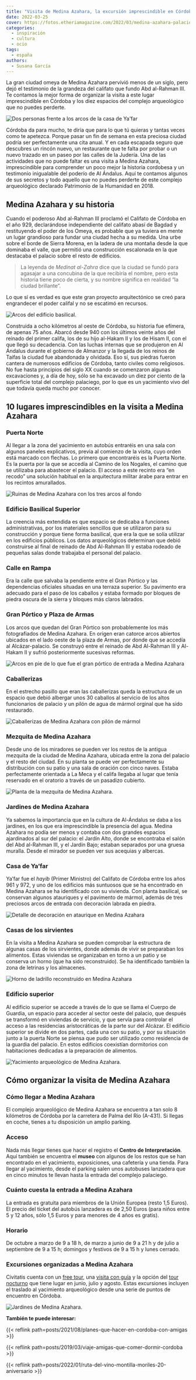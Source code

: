 ```yaml
---
title: "Visita de Medina Azahara, la excursión imprescindible en Córdoba"
date: 2022-03-25
cover: https://fotos.etheriamagazine.com/2022/03/medina-azahara-palacio.jpg
categories: 
  - inspiración
  - cultura
  - ocio
tags: 
  - españa
authors: 
  - Susana García
---
```


La gran ciudad omeya de Medina Azahara pervivió menos de un siglo, pero dejó el 
testimonio de la grandeza del califato que fundo Abd al-Rahman III. Te contamos la mejor 
forma de organizar la visita a este lugar imprescindible en Córdoba y los diez espacios 
del complejo arqueológico que no puedes perderte. 

![Dos personas frente a los arcos de la casa de Ya'far](https://fotos.etheriamagazine.com/2022/03/medina-azahara-palacio.jpg "Entrada de la casa de Ya'far en Medina Azahara. © Susana García")

Córdoba da para mucho, te diría que para lo que tú quieras y tantas veces como te 
apetezca. Porque pasar un fin de semana en esta preciosa ciudad podría ser perfectamente 
una cita anual. Y en cada escapada seguro que descubres un rincón nuevo, un restaurante 
que te falta por probar o un nuevo trazado en un paseo por las calles de la Judería. Una 
de las actividades que no puede faltar es una visita a Medina Azahara, imprescindible 
para comprender un poco mejor la historia cordobesa y un testimonio inigualable del 
poderío de Al Ándalus. Aquí te contamos algunos de sus secretos y todo aquello que no 
puedes perderte de este complejo arqueológico declarado Patrimonio de la Humanidad en 
2018. 

## Medina Azahara y su historia

Cuando el poderoso Abd al-Rahman III proclamó el Califato de Córdoba en el año 929, 
declarándose independiente del califato abasí de Bagdad y restituyendo el poder de los 
Omeya, es probable que ya tuviera en mente un lugar grandioso para fundar una ciudad 
hecha a su medida. Una urbe sobre el borde de Sierra Morena, en la ladera de una montaña 
desde la que dominaba el valle, que permitió una construcción escalonada en la que 
destacaba el palacio sobre el resto de edificios. 

> La leyenda de _Medinat al-Zahra_ dice que la ciudad se fundó para agasajar a una 
> concubina de la que recibiría el nombre, pero esta historia tiene poco de cierta, y su 
> nombre significa en realidad “la ciudad brillante”. 

Lo que sí es verdad es que este gran proyecto arquitectónico se creó para engrandecer el 
poder califal y no se escatimó en recursos. 

![Arcos del edificio basilical.](https://fotos.etheriamagazine.com/2022/03/Medina-azahara-basilica.jpg "Arcos del edificio basilical. © SG")

Construida a ocho kilómetros al oeste de Córdoba, su historia fue efímera, de apenas 75 
años. Abarcó desde 940 con los últimos veinte años del reinado del primer califa, los de 
su hijo al-Hakam II y los de Hisam II, con el que llegó su decadencia. Con las luchas 
internas que se produjeron en Al Ándalus durante el gobierno de Almanzor y la llegada de 
los reinos de Taifas la ciudad fue abandonada y olvidada. Eso sí, sus piedras fueron 
cantera de numerosos edificios de Córdoba, tanto civiles como religiosos. No fue hasta 
principios del siglo XX cuando se comenzaron algunas excavaciones y, a día de hoy, sólo 
se ha excavado un diez por ciento de la superficie total del complejo palaciego, por lo 
que es un yacimiento vivo del que todavía queda mucho por conocer. 

## 10 lugares imprescindibles en la visita a Medina Azahara

### Puerta Norte

Al llegar a la zona del yacimiento en autobús entraréis en una sala con algunos paneles 
explicativos, previa al comienzo de la visita, cuyo orden está marcado con flechas. Lo 
primero que encontraréis es la Puerta Norte. Es la puerta por la que se accedía al 
Camino de los Nogales, el camino que se utilizaba para abastecer el palacio. El acceso a 
este recinto era “en recodo” una solución habitual en la arquitectura militar árabe para 
entrar en los recintos amurallados. 

![Ruinas de Medina Azahara con los tres arcos al fondo](https://fotos.etheriamagazine.com/2022/03/Medina-Azahara-panoramica.jpg "Yacimiento de Medina Azahara visto desde la Puerta Norte. © SG")

### Edificio Basilical Superior

La creencia más extendida es que espacio se dedicaba a funciones administrativas, por 
los materiales sencillos que se utilizaron para su construcción y porque tiene forma 
basilical, que era la que se solía utilizar en los edificios públicos. Los datos 
arqueológicos determinan que debió construirse al final de reinado de Abd Al-Rahman III 
y estaba rodeado de pequeñas salas donde trabajaba el personal del palacio. 

### Calle en Rampa

Era la calle que salvaba la pendiente entre el Gran Pórtico y las dependencias oficiales 
situadas en una terraza superior. Su pavimento era adecuado para el paso de los caballos 
y estaba formado por bloques de piedra oscura de la sierra y bloques más claros 
labrados. 

### Gran Pórtico y Plaza de Armas

Los arcos que quedan del Gran Pórtico son probablemente los más fotografiados de Medina 
Azahara. En origen eran catorce arcos abiertos ubicados en el lado oeste de la plaza de 
Armas, por donde que se accedía al Alcázar-palacio. Se construyó entre el reinado de Abd 
Al-Rahman III y Al-Hakam II y sufrió posteriormente sucesivas reformas. 

![Arcos en pie de lo que fue el gran pórtico de entrada a Medina Azahara](https://fotos.etheriamagazine.com/2022/03/Medina-Azahara-gran-portico.jpg "Gran Pórtico de entrada a Medina Azahara. © SG")

### Caballerizas

En el estrecho pasillo que eran las caballerizas queda la estructura de un espacio que 
debió albergar unos 30 caballos al servicio de los altos funcionarios de palacio y un 
pilón de agua de mármol orginal que ha sido restaurado. 

![Caballerizas de Medina Azahara con pilón de mármol](https://fotos.etheriamagazine.com/2022/03/medina-azahara-caballerizas.jpg "Caballerizas. © SG")

### Mezquita de Medina Azahara

Desde uno de los miradores se pueden ver los restos de la antigua mezquita de la ciudad 
de Medina Azahara, ubicada entre la zona del palacio y el resto del ciudad. En su planta 
se puede ver perfectamente su distribución con su patio y una sala de oración con cinco 
naves. Estaba perfectamente orientada a La Meca y el califa llegaba al lugar que tenía 
reservado en el oratorio a través de un pasadizo cubierto. 

![Planta de la mezquita de Medina Azahara.](https://fotos.etheriamagazine.com/2022/03/medina-azahara-mezquita.jpg "Planta de la mezquita de Medina Azahara. © SG")

### Jardines de Medina Azahara

Ya sabemos la importancia que en la cultura de Al-Ándalus se daba a los jardines, en los 
que era imprescindible la presencia del agua. Medina Azahara no podía ser menos y 
contaba con dos grandes espacios ajardinados al sur del palacio: el Jardín Alto, donde 
se encontraba el salón del Abd al-Rahman III, y el Jardín Bajo; estaban separados por 
una gruesa muralla. Desde el mirador se pueden ver sus acequias y albercas. 

### Casa de Ya’far

Ya’far fue el _hayib_ (Primer Ministro) del Califato de Córdoba entre los años 961 y 
972, y uno de los edificios más suntuosos que se ha encontrado en Medina Azahara se ha 
identificado con su vivienda. Con planta basilical, se conservan algunos atauriques y el 
pavimento de mármol, además de tres preciosos arcos de entrada con decoración labrada en 
piedra. 

![Detalle de decoración en ataurique en Medina Azahara](https://fotos.etheriamagazine.com/2022/03/medina-azahara-detalle-ataurique.jpg "Ataurique en la casa de Ya'far. © SG")

### Casas de los sirvientes

En la visita a Medina Azahara se pueden comprobar la estructura de algunas casas de los 
sirvientes, donde además de vivir se preparaban los alimentos. Estas viviendas se 
organizaban en torno a un patio y se conserva un horno (que ha sido reconstruido). Se ha 
identificado también la zona de letrinas y los almacenes. 

![Horno de ladrillo reconstruido en Medina Azahara](https://fotos.etheriamagazine.com/2022/03/medina-azahara-horno.jpg "Horno reconstruido en las casas de los sirvientes. © SG")

### Edificio superior

Al edificio superior se accede a través de lo que se llama el Cuerpo de Guardia, un 
espacio para acceder al sector oeste del palacio, que después se transformó en viviendas 
de servicio, y que servía para controlar el acceso a las residencias aristocráticas de 
la parte sur del Alcázar. El edificio superior se divide en dos partes, cada una con su 
patio, y por su situación junto a la puerta Norte se piensa que pudo ser utilizado como 
residencia de la guardia del palacio. En estos edificios coexistían dormitorios con 
habitaciones dedicadas a la preparación de alimentos. 

![Yacimiento arqueológico de Medina Azahara.](https://fotos.etheriamagazine.com/2022/03/medina-azahara-ruinas.jpg "Yacimiento arqueológico de Medina Azahara. © SG")

## Cómo organizar la visita de Medina Azahara

### Cómo llegar a Medina Azahara

El complejo arqueológico de Medina Azahara se encuentra a tan solo 8 kilómetros de 
Córdoba por la carretera de Palma del Río (A-431). Si llegas en coche, tienes a tu 
disposición un amplio parking. 

### Acceso

Nada más llegar tienes que hacer el registro el **Centro de Interpretación**. Aquí 
también se encuentra el **museo** con algunos de los restos que se han encontrado en el 
yacimiento, exposiciones, una cafetería y una tienda. Para llegar al yacimiento, desde 
el parking salen unos autobuses lanzadera que en cinco minutos te llevan hasta la 
entrada del complejo palaciego. 

### Cuánto cuesta la entrada a Medina Azahara

La entrada es gratuita para miembros de la Unión Europea (resto 1,5 Euros). El precio 
del ticket del autobús lanzadera es de 2,50 Euros (para niños entre 5 y 12 años, sólo 
1,5 Euros y para menores de 4 años es gratis). 

### Horario

De octubre a marzo de 9 a 18 h, de marzo a junio de 9 a 21 h y de julio a septiembre de 
9 a 15 h; domingos y festivos de 9 a 15 h y lunes cerrado. 

### Excursiones organizadas a Medina Azahara

Civitatis cuenta con un [free 
tour](https://www.civitatis.com/es/cordoba/free-tour-medina-azahara/?aid=10211), una 
[visita con 
guía](https://www.civitatis.com/es/cordoba/visita-guiada-medina-azahara/?aid=10211) y la 
opción del [tour 
nocturno](https://www.civitatis.com/es/cordoba/tour-nocturno-medina-azahara/?aid=10211) 
que tiene lugar en junio, julio y agosto. Estas excursiones incluyen el traslado al 
yacimiento arqueológico desde una serie de puntos de encuentro en Córdoba. 

![Jardines de Medina Azahara.](https://fotos.etheriamagazine.com/2022/03/medina-azahara-jardines.jpg "Jardines de Medina Azahara. © SG")

**También te puede interesar:** 

{{< reflink path=posts/2021/08/planes-que-hacer-en-cordoba-con-amigas >}} 

{{< reflink path=posts/2019/03/viaje-amigas-que-comer-dormir-cordoba >}} 

{{< reflink path=posts/2022/01/ruta-del-vino-montilla-moriles-20-aniversario >}}
